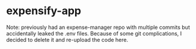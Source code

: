# expensify-app

Note: previously had an expense-manager repo with multiple commits but accidentally leaked the .env files. Because of some git complications, I decided to delete it and re-upload the code here.
